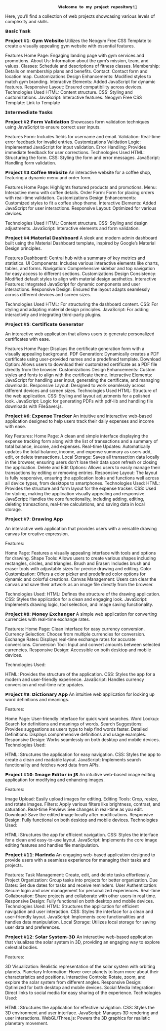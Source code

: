                             𝗪𝗲𝗹𝗰𝗼𝗺𝗲 𝘁𝗼 𝗺𝘆 𝗽𝗿𝗼𝗷𝗲𝗰𝘁 𝗿𝗲𝗽𝗼𝘀𝗶𝘁𝗼𝗿𝘆!🌟

Here, you’ll find a collection of web projects showcasing various levels of complexity and skills.

𝗕𝗮𝘀𝗶𝗰 𝗧𝗮𝘀𝗸

𝗣𝗿𝗼𝗷𝗲𝗰𝘁 #𝟭: 𝗚𝘆𝗺 𝗪𝗲𝗯𝘀𝗶𝘁𝗲 Utilizes the Neogym Free CSS Template to create a visually appealing gym website with essential features.

Features Home Page: Engaging landing page with gym services and promotions. About Us: Information about the gym’s mission, team, and values. Classes: Schedule and descriptions of fitness classes. Membership: Details on membership plans and benefits. Contact: Contact form and location map. Customizations Design Enhancements: Modified styles to match gym branding. Interactive Elements: Added JavaScript for dynamic features. Responsive Layout: Ensured compatibility across devices. Technologies Used HTML: Content structure. CSS: Styling and customizations. JavaScript: Interactive features. Neogym Free CSS Template: Link to Template

𝗜𝗻𝘁𝗲𝗿𝗺𝗲𝗱𝗶𝗮𝘁𝗲 𝗧𝗮𝘀𝗸𝘀

𝗣𝗿𝗼𝗷𝗲𝗰𝘁 #𝟮:𝗙𝗼𝗿𝗺 𝗩𝗮𝗹𝗶𝗱𝗮𝘁𝗶𝗼𝗻 Showcases form validation techniques using JavaScript to ensure correct user inputs.

Features Form: Includes fields for username and email. Validation: Real-time error feedback for invalid entries. Customizations Validation Logic: Implemented JavaScript for input validation. Error Handling: Provides immediate feedback for user corrections. Technologies Used HTML: Structuring the form. CSS: Styling the form and error messages. JavaScript: Handling form validation.

𝗣𝗿𝗼𝗷𝗲𝗰𝘁 #𝟯:𝗖𝗼𝗳𝗳𝗲𝗲 𝗪𝗲𝗯𝘀𝗶𝘁𝗲 An interactive website for a coffee shop, featuring a dynamic menu and order form.

Features Home Page: Highlights featured products and promotions. Menu: Interactive menu with coffee details. Order Form: Form for placing orders with real-time validation. Customizations Design Enhancements: Customized styles to fit a coffee shop theme. Interactive Elements: Added JavaScript for user interactions. Responsive Layout: Optimized for various devices.

Technologies Used HTML: Content structure. CSS: Styling and design adjustments. JavaScript: Interactive elements and form validation.

𝗣𝗿𝗼𝗷𝗲𝗰𝘁 #𝟰:𝗠𝗮𝘁𝗲𝗿𝗶𝗮𝗹 𝗗𝗮𝘀𝗵𝗯𝗼𝗮𝗿𝗱 A sleek and modern admin dashboard built using the Material Dashboard template, inspired by Google’s Material Design principles.

Features Dashboard: Central hub with a summary of key metrics and statistics. UI Components: Includes various interactive elements like charts, tables, and forms. Navigation: Comprehensive sidebar and top navigation for easy access to different sections. Customizations Design Consistency: Modified default styles to align with material design aesthetics. Interactive Features: Integrated JavaScript for dynamic components and user interactions. Responsive Design: Ensured the layout adapts seamlessly across different devices and screen sizes.

Technologies Used HTML: For structuring the dashboard content. CSS: For styling and adapting material design principles. JavaScript: For adding interactivity and integrating third-party plugins.

𝗣𝗿𝗼𝗷𝗲𝗰𝘁 #𝟱: 𝗖𝗲𝗿𝘁𝗶𝗳𝗶𝗰𝗮𝘁𝗲 𝗚𝗲𝗻𝗲𝗿𝗮𝘁𝗼𝗿

An interactive web application that allows users to generate personalized certificates with ease.

Features Home Page: Displays the certificate generation form with a visually appealing background. PDF Generation: Dynamically creates a PDF certificate using user-provided names and a predefined template. Download Option: Allows users to download their customized certificate as a PDF file directly from the browser. Customizations Design Enhancements: Custom styles and fonts to align with the certificate theme. Interactive Elements: JavaScript for handling user input, generating the certificate, and managing downloads. Responsive Layout: Designed to work seamlessly across different devices and screen sizes. Technologies Used HTML: Structure of the web application. CSS: Styling and layout adjustments for a polished look. JavaScript: Logic for generating PDFs with pdf-lib and handling file downloads with FileSaver.js.

𝗣𝗿𝗼𝗷𝗲𝗰𝘁 #𝟲: 𝗘𝘅𝗽𝗲𝗻𝘀𝗲 𝗧𝗿𝗮𝗰𝗸𝗲𝗿 An intuitive and interactive web-based application designed to help users track their daily expenses and income with ease.

Key Features: Home Page: A clean and simple interface displaying the expense tracking form along with the list of transactions and a summary of total balance, income, and expenses. Real-time Updates: Automatically updates the total balance, income, and expense summary as users add, edit, or delete transactions. Local Storage: Saves all transaction data locally in the browser, ensuring users don’t lose their data upon refresh or closing the application. Delete and Edit Options: Allows users to easily manage their transactions by editing or removing entries. Responsive Layout: The layout is fully responsive, ensuring the application looks and functions well across all device types, from desktops to smartphones. Technologies Used: HTML: Provides the structure and form layout for the expense tracker. CSS: Used for styling, making the application visually appealing and responsive. JavaScript: Handles the core functionality, including adding, editing, deleting transactions, real-time calculations, and saving data in local storage.

𝗣𝗿𝗼𝗷𝗲𝗰𝘁 #𝟳: 𝗗𝗿𝗮𝘄𝗶𝗻𝗴 𝗔𝗽𝗽

An interactive web application that provides users with a versatile drawing canvas for creative expression.

Features:

Home Page: Features a visually appealing interface with tools and options for drawing.
Shape Tools: Allows users to create various shapes including rectangles, circles, and triangles.
Brush and Eraser: Includes brush and eraser tools with adjustable sizes for precise drawing and editing.
Color Customization: Offers a color picker and predefined color options for dynamic and colorful creations.
Canvas Management: Users can clear the canvas and save their artwork as an image file directly from the browser.

Technologies Used:
HTML: Defines the structure of the drawing application.
CSS: Styles the application for a clean and engaging look.
JavaScript: Implements drawing logic, tool selection, and image saving functionality.

𝗣𝗿𝗼𝗷𝗲𝗰𝘁 #𝟴: 𝗠𝗼𝗻𝗲𝘆 𝗘𝘅𝗰𝗵𝗮𝗻𝗴𝗲𝗿
A simple web application for converting currencies with real-time exchange rates.

Features:
Home Page: Clean interface for easy currency conversion.
Currency Selection: Choose from multiple currencies for conversion.
Exchange Rates: Displays real-time exchange rates for accurate conversions.
Conversion Tool: Input and convert amounts between selected currencies.
Responsive Design: Accessible on both desktop and mobile devices.

Technologies Used:

HTML: Provides the structure of the application.
CSS: Styles the app for a modern and user-friendly experience.
JavaScript: Handles currency conversion and real-time rate updates.

𝗣𝗿𝗼𝗷𝗲𝗰𝘁 #𝟵: 𝗗𝗶𝗰𝘁𝗶𝗼𝗻𝗮𝗿𝘆 𝗔𝗽𝗽
An intuitive web application for looking up word definitions and meanings.

Features:

Home Page: User-friendly interface for quick word searches.
Word Lookup: Search for definitions and meanings of words.
Search Suggestions: Provides suggestions as users type to help find words faster.
Detailed Definitions: Displays comprehensive definitions and usage examples.
Responsive Design: Works seamlessly on both desktop and mobile devices.
Technologies Used:

HTML: Structures the application for easy navigation.
CSS: Styles the app to create a clean and readable layout.
JavaScript: Implements search functionality and fetches word data from APIs.

𝗣𝗿𝗼𝗷𝗲𝗰𝘁 #𝟭𝟬: 𝗜𝗺𝗮𝗴𝗲 𝗘𝗱𝗶𝘁𝗼𝗿 𝗶𝗻 𝗝𝗦
An intuitive web-based image editing application for modifying and enhancing images.

Features:

Image Upload: Easily upload images for editing.
Editing Tools: Crop, resize, and rotate images.
Filters: Apply various filters like brightness, contrast, and saturation.
Real-time Preview: See changes in real-time as you edit.
Download: Save the edited image locally after modifications.
Responsive Design: Fully functional on both desktop and mobile devices.
Technologies Used:

HTML: Structures the app for efficient navigation.
CSS: Styles the interface for a clean and easy-to-use layout.
JavaScript: Implements the core image editing features and handles file manipulation.

𝗣𝗿𝗼𝗷𝗲𝗰𝘁 #𝟭𝟭: 𝗠𝗮𝗿𝗶𝗻𝗱𝗮
An engaging web-based application designed to provide users with a seamless experience for managing their tasks and projects.

Features:
Task Management: Create, edit, and delete tasks effortlessly.
Project Organization: Group tasks into projects for better organization.
Due Dates: Set due dates for tasks and receive reminders.
User Authentication: Secure login and user management for personalized experiences.
Real-time Collaboration: Share projects and collaborate with other users in real time.
Responsive Design: Fully functional on both desktop and mobile devices.
Technologies Used:
HTML: Structures the application for efficient navigation and user interaction.
CSS: Styles the interface for a clean and user-friendly layout.
JavaScript: Implements core functionalities and handles data manipulation.
Local Storage: Utilizes local storage for saving user data and preferences.

𝗣𝗿𝗼𝗷𝗲𝗰𝘁 #𝟭𝟮: 𝗦𝗼𝗹𝗮𝗿 𝗦𝘆𝘀𝘁𝗲𝗺-𝟯𝗗
An interactive web-based application that visualizes the solar system in 3D, providing an engaging way to explore celestial bodies.

Features:

3D Visualization: Realistic representation of the solar system with orbiting planets.
Planetary Information: Hover over planets to learn more about their characteristics and positions.
Interactive Controls: Rotate, zoom, and explore the solar system from different angles.
Responsive Design: Optimized for both desktop and mobile devices.
Social Media Integration: Direct links to social media for easy sharing of the experience.
Technologies Used:

HTML: Structures the application for effective navigation.
CSS: Styles the 3D environment and user interface.
JavaScript: Manages 3D rendering and user interactions.
WebGL/Three.js: Powers the 3D graphics for realistic planetary movement.





